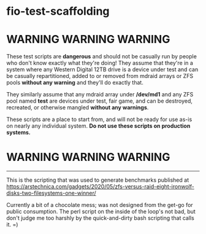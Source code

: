 # fio-test-scaffolding

# WARNING WARNING WARNING

These test scripts are **dangerous** and should not be casually run by people who don't know exactly what they're doing!
They assume that they're in a system where any Western Digital 12TB drive is a device under test and can be casually repartitioned, added to or removed from mdraid arrays or ZFS pools **without any warning** and they'll do exactly that.

They similarly assume that any mdraid array under **/dev/md1** and any ZFS pool named **test** are devices under test, fair game, and can be destroyed, recreated, or otherwise mangled **without any warnings**.

These scripts are a place to start from, and will not be ready for use as-is on nearly any individual system. **Do not use these scripts on production systems.**

# WARNING WARNING WARNING

----

This is the scripting that was used to generate benchmarks published at https://arstechnica.com/gadgets/2020/05/zfs-versus-raid-eight-ironwolf-disks-two-filesystems-one-winner/

Currently a bit of a chocolate mess; was not designed from the get-go for public consumption. The perl script on the inside of the loop's not bad, but don't judge me too harshly by the quick-and-dirty bash scripting that calls it. =)
